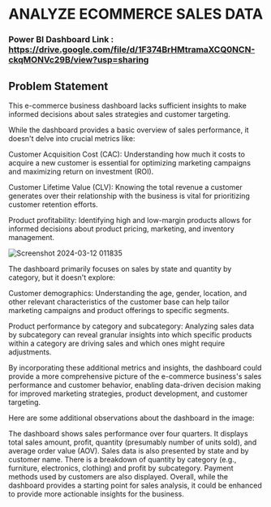 
# ANALYZE ECOMMERCE SALES DATA

### Power BI Dashboard Link : https://drive.google.com/file/d/1F374BrHMtramaXCQ0NCN-ckqMONVc29B/view?usp=sharing

## Problem Statement

This e-commerce business dashboard lacks sufficient insights to make informed decisions about sales strategies and customer targeting.

While the dashboard provides a basic overview of sales performance, it doesn't delve into crucial metrics like:

Customer Acquisition Cost (CAC): Understanding how much it costs to acquire a new customer is essential for optimizing marketing campaigns and maximizing return on investment (ROI).

Customer Lifetime Value (CLV): Knowing the total revenue a customer generates over their relationship with the business is vital for prioritizing customer retention efforts.

Product profitability: Identifying high and low-margin products allows for informed decisions about product pricing, marketing, and inventory management.

![Screenshot 2024-03-12 011835](https://github.com/arpitmastermind/ANALYZE-ECOMMERCE-SALES-DATA/assets/121639427/6d7ee856-c128-458c-a531-754fa8c23135)

The dashboard primarily focuses on sales by state and quantity by category, but it doesn't explore:

Customer demographics: Understanding the age, gender, location, and other relevant characteristics of the customer base can help tailor marketing campaigns and product offerings to specific segments.

Product performance by category and subcategory: Analyzing sales data by subcategory can reveal granular insights into which specific products within a category are driving sales and which ones might require adjustments.

By incorporating these additional metrics and insights, the dashboard could provide a more comprehensive picture of the e-commerce business's sales performance and customer behavior, enabling data-driven decision making for improved marketing strategies, product development, and customer targeting.

Here are some additional observations about the dashboard in the image:

The dashboard shows sales performance over four quarters.
It displays total sales amount, profit, quantity (presumably number of units sold), and average order value (AOV).
Sales data is also presented by state and by customer name.
There is a breakdown of quantity by category (e.g., furniture, electronics, clothing) and profit by subcategory.
Payment methods used by customers are also displayed.
Overall, while the dashboard provides a starting point for sales analysis, it could be enhanced to provide more actionable insights for the business.






        
